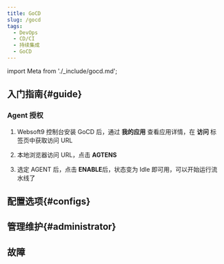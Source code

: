 ```yaml
---
title: GoCD
slug: /gocd
tags:
  - DevOps
  - CD/CI
  - 持续集成
  - GoCD
---
```


import Meta from './_include/gocd.md';

<Meta name="meta" />

## 入门指南{#guide}

### Agent 授权

1. Websoft9 控制台安装 GoCD 后，通过 **我的应用** 查看应用详情，在 **访问** 标签页中获取访问 URL

2. 本地浏览器访问 URL，点击 **AGTENS**

3. 选定 AGENT 后，点击 **ENABLE**后，状态变为 Idle 即可用，可以开始运行流水线了

## 配置选项{#configs}

## 管理维护{#administrator}

## 故障